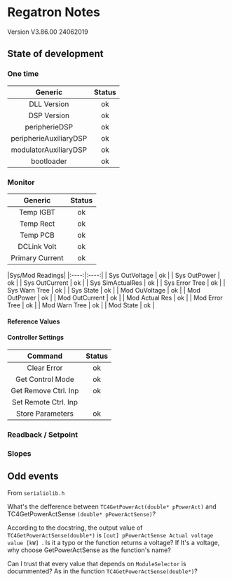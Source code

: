 # Regatron Notes
Version V3.86.00 24062019

## State of development

### One time
|Generic|Status|
|:----:|:----:|
|DLL Version            | ok |
|DSP Version            | ok |
|peripherieDSP          | ok |
|peripherieAuxiliaryDSP | ok |
|modulatorAuxiliaryDSP  | ok |
|bootloader             | ok |

 
### Monitor
|Generic|Status|
|:-----:|:----:|
| Temp IGBT         | ok |
| Temp Rect         | ok |
| Temp PCB          | ok |
| DCLink Volt       | ok |
| Primary Current   | ok |

|Sys/Mod Readings|
|:----:|:----:|
| Sys OutVoltage    | ok |
| Sys OutPower      | ok |
| Sys OutCurrent    | ok |
| Sys SimActualRes  | ok |
| Sys Error Tree    | ok |
| Sys Warn  Tree    | ok |
| Sys State         | ok |
| Mod OuVoltage     | ok |
| Mod OutPower      | ok |
| Mod OutCurrent    | ok |
| Mod Actual Res    | ok |
| Mod Error Tree    | ok |
| Mod Warn  Tree    | ok |
| Mod State         | ok |

#### Reference Values

#### Controller Settings
|Command|Status|
|:----: |:----:|
|Clear Error          | ok |
|Get Control Mode     | ok |
|Get Remove Ctrl. Inp | ok |
|Set Remote Ctrl. Inp |    |
|Store Parameters     | ok |    

### Readback / Setpoint

### Slopes

## Odd events

From `serialiolib.h`

What's the defference between `TC4GetPowerAct(double* pPowerAct)` and TC4GetPowerActSense `(double* pPowerActSense)`?

According to the docstring, the output value of `TC4GetPowerActSense(double*)` is `[out] pPowerActSense	Actual voltage value [kW] `. Is it a typo or the function returns a voltage? If It's a voltage, why choose GetPowerActSense as the function's name?

Can I trust that every value that depends on `ModuleSelector` is docummented? As in the function  `TC4GetPowerActSense(double*)`?
